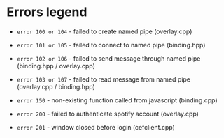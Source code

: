 
# Errors legend

- `error 100 or 104` - failed to create named pipe (overlay.cpp)
- `error 101 or 105` - failed to connect to named pipe (binding.hpp)
- `error 102 or 106` - failed to send message through named pipe (binding.hpp / overlay.cpp)
- `error 103 or 107` - failed to read message from named pipe (overlay.cpp / binding.hpp)

- `error 150` - non-existing function called from javascript (binding.cpp)

- `error 200` - failed to authenticate spotify account (overlay.cpp)
- `error 201` - window closed before login (cefclient.cpp)
